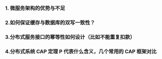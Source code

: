 ##

### 1. 微服务架构的优势与不足


### 2.如何保证缓存与数据库的双写一致性？


### 3.分布式服务接口的幂等性如何设计（比如不能重复扣款）


### 4.分布式系统 CAP 定理 P 代表什么含义，几个常用的 CAP 框架对比
